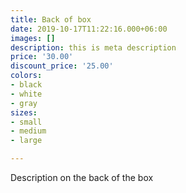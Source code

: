 ```yaml
---
title: Back of box
date: 2019-10-17T11:22:16.000+06:00
images: []
description: this is meta description
price: '30.00'
discount_price: '25.00'
colors:
- black
- white
- gray
sizes:
- small
- medium
- large

---
```

Description on the back of the box